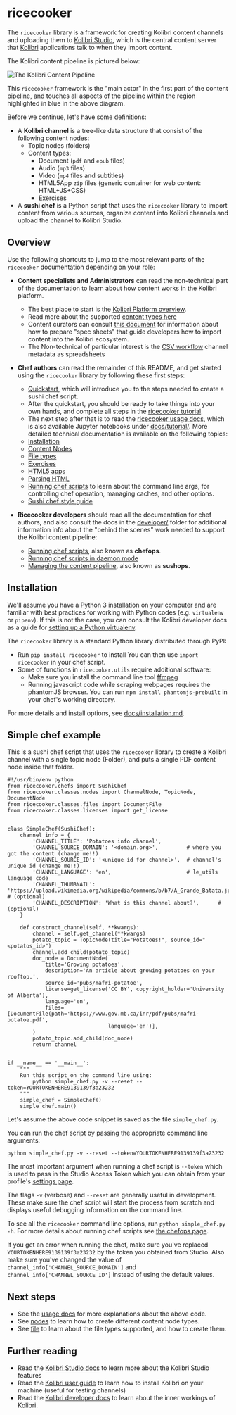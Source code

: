 ricecooker
==========
The `ricecooker` library is a framework for creating Kolibri content channels and
uploading them to [Kolibri Studio](https://studio.learningequality.org/), which
is the central content server that [Kolibri](http://learningequality.org/kolibri/)
applications talk to when they import content.

The Kolibri content pipeline is pictured below:

![The Kolibri Content Pipeline](https://raw.githubusercontent.com/learningequality/ricecooker/master/docs/figures/content_pipeline_diagram.png)

This `ricecooker` framework is the "main actor" in the first part of the content
pipeline, and touches all aspects of the pipeline within the region highlighted
in blue in the above diagram.


Before we continue, let's have some definitions:
  - A **Kolibri channel** is a tree-like data structure that consist of the following content nodes:
    - Topic nodes (folders)
    - Content types:
      - Document (`pdf` and `epub` files)
      - Audio (`mp3` files)
      - Video (`mp4` files and subtitles)
      - HTML5App `zip` files (generic container for web content: HTML+JS+CSS)
      - Exercises
  - A **sushi chef** is a Python script that uses the `ricecooker` library to
    import content from various sources, organize content into Kolibri channels
    and upload the channel to Kolibri Studio.



## Overview

Use the following shortcuts to jump to the most relevant parts of the `ricecooker`
documentation depending on your role:

  - **Content specialists and Administrators** can read the non-technical part
    of the documentation to learn about how content works in the Kolibri platform.
    - The best place to start is the [Kolibri Platform overview](https://github.com/learningequality/ricecooker/blob/master/docs/platform/introduction.md).
    - Read more about the supported [content types here](https://github.com/learningequality/ricecooker/blob/master/docs/platform/content_types.md)
    - Content curators can consult [this document](https://docs.google.com/document/d/1slwoNT90Wqu0Rr8MJMAEsA-9LWLRvSeOgdg9u7HrZB8/edit?usp=sharing)
      for information about how to prepare "spec sheets" that guide developers how
      to import content into the Kolibri ecosystem.
    - The Non-technical of particular interest is the [CSV workflow](https://github.com/learningequality/ricecooker/blob/master/docs/csv_metadata/README.md)
      channel metadata as spreadsheets


  - **Chef authors** can read the remainder of this README, and get started using
    the `ricecooker` library by following these first steps:
      - [Quickstart](https://github.com/learningequality/ricecooker/blob/master/docs/tutorial/quickstart.ipynb), which will introduce you to
        the steps needed to create a sushi chef script.
      - After the quickstart, you should be ready to take things into your own
        hands, and complete all steps in the [ricecooker tutorial](https://gist.github.com/jayoshih/6678546d2a2fa3e7f04fc9090d81aff6).
      - The next step after that is to read the [ricecooker usage docs](https://github.com/learningequality/ricecooker/blob/master/docs/usage.md),
        which is also available Jupyter notebooks under [docs/tutorial/](https://github.com/learningequality/ricecooker/blob/master/docs/tutorial/).
    More detailed technical documentation is available on the following topics:
      - [Installation](https://github.com/learningequality/ricecooker/blob/master/docs/installation.md)
      - [Content Nodes](https://github.com/learningequality/ricecooker/blob/master/docs/nodes.md)
      - [File types](https://github.com/learningequality/ricecooker/blob/master/docs/files.md)
      - [Exercises](https://github.com/learningequality/ricecooker/blob/master/docs/exercises.md)
      - [HTML5 apps](https://github.com/learningequality/ricecooker/blob/master/docs/htmlapps.md)
      - [Parsing HTML](https://github.com/learningequality/ricecooker/blob/master/docs/parsing_html.md)
      - [Running chef scripts](https://github.com/learningequality/ricecooker/blob/master/docs/chefops.md) to learn about the command line args,
        for controlling chef operation, managing caches, and other options. 
      - [Sushi chef style guide](https://docs.google.com/document/d/1_Wh7IxPmFScQSuIb9k58XXMbXeSM0ZQLkoXFnzKyi_s/edit)


  - **Ricecooker developers** should read all the documentation for chef authors,
    and also consult the docs in the [developer/](https://github.com/learningequality/ricecooker/blob/master/docs/developer) folder for
    additional information info about the "behind the scenes" work needed to
    support the Kolibri content pipeline:
    - [Running chef scripts](chefops.md), also known as **chefops**.
    - [Running chef scripts in daemon mode](https://github.com/learningequality/ricecooker/blob/master/docs/developer/daemonization.md)
    - [Managing the content pipeline](https://github.com/learningequality/ricecooker/blob/master/docs/developer/sushops.md), also known as **sushops**.



## Installation

We'll assume you have a Python 3 installation on your computer and are familiar
with best practices for working with Python codes (e.g. `virtualenv` or `pipenv`).
If this is not the case, you can consult the Kolibri developer docs as a guide for
[setting up a Python virtualenv](http://kolibri-dev.readthedocs.io/en/latest/start/getting_started.html#virtual-environment).

The `ricecooker` library is a standard Python library distributed through PyPI:
  - Run `pip install ricecooker` to install
    You can then use `import ricecooker` in your chef script.
  - Some of functions in `ricecooker.utils` require additional software:
     - Make sure you install the command line tool [ffmpeg](https://ffmpeg.org/)
     - Running javascript code while scraping webpages requires the phantomJS browser.
       You can run `npm install phantomjs-prebuilt` in your chef's working directory.

For more details and install options, see [docs/installation.md](https://github.com/learningequality/ricecooker/blob/master/docs/installation.md).



## Simple chef example

This is a sushi chef script that uses the `ricecooker` library to create a Kolibri
channel with a single topic node (Folder), and puts a single PDF content node inside that folder.

```
#!/usr/bin/env python
from ricecooker.chefs import SushiChef
from ricecooker.classes.nodes import ChannelNode, TopicNode, DocumentNode
from ricecooker.classes.files import DocumentFile
from ricecooker.classes.licenses import get_license


class SimpleChef(SushiChef):
    channel_info = {
        'CHANNEL_TITLE': 'Potatoes info channel',
        'CHANNEL_SOURCE_DOMAIN': '<domain.org>',         # where you got the content (change me!!)
        'CHANNEL_SOURCE_ID': '<unique id for channel>',  # channel's unique id (change me!!)
        'CHANNEL_LANGUAGE': 'en',                        # le_utils language code
        'CHANNEL_THUMBNAIL': 'https://upload.wikimedia.org/wikipedia/commons/b/b7/A_Grande_Batata.jpg', # (optional)
        'CHANNEL_DESCRIPTION': 'What is this channel about?',      # (optional)
    }

    def construct_channel(self, **kwargs):
        channel = self.get_channel(**kwargs)
        potato_topic = TopicNode(title="Potatoes!", source_id="<potatos_id>")
        channel.add_child(potato_topic)
        doc_node = DocumentNode(
            title='Growing potatoes',
            description='An article about growing potatoes on your rooftop.',
            source_id='pubs/mafri-potatoe',
            license=get_license('CC BY', copyright_holder='University of Alberta'),
            language='en',
            files=[DocumentFile(path='https://www.gov.mb.ca/inr/pdf/pubs/mafri-potatoe.pdf',
                                language='en')],
        )
        potato_topic.add_child(doc_node)
        return channel


if __name__ == '__main__':
    """
    Run this script on the command line using:
        python simple_chef.py -v --reset --token=YOURTOKENHERE9139139f3a23232
    """
    simple_chef = SimpleChef()
    simple_chef.main()
```

Let's assume the above code snippet is saved as the file `simple_chef.py`.

You can run the chef script by passing the appropriate command line arguments:

    python simple_chef.py -v --reset --token=YOURTOKENHERE9139139f3a23232

The most important argument when running a chef script is `--token` which is used
to pass in the Studio Access Token which you can obtain from your profile's
[settings page](http://studio.learningequality.org/settings/tokens).

The flags `-v` (verbose) and `--reset` are generally useful in development.
These make sure the chef script will start the process from scratch and displays
useful debugging information on the command line.

To see all the `ricecooker` command line options, run `python simple_chef.py -h`.
For more details about running chef scripts see [the chefops page](https://github.com/learningequality/ricecooker/blob/master/docs/chefops.md).

If you get an error when running the chef, make sure you've replaced 
`YOURTOKENHERE9139139f3a23232` by the token you obtained from Studio.
Also make sure you've changed the value of `channel_info['CHANNEL_SOURCE_DOMAIN']`
and `channel_info['CHANNEL_SOURCE_ID']` instead of using the default values.



## Next steps

  - See the [usage docs](https://github.com/learningequality/ricecooker/blob/master/docs/usage.md) for more explanations about the above code.
  - See [nodes](https://github.com/learningequality/ricecooker/blob/master/docs/nodes.md) to learn how to create different content node types.
  - See [file](https://github.com/learningequality/ricecooker/blob/master/docs/files.md) to learn about the file types supported, and how to create them.


## Further reading

  - Read the [Kolibri Studio docs](http://kolibri-studio.readthedocs.io/en/latest/)
    to learn more about the Kolibri Studio features
  - Read the [Kolibri user guide](http://kolibri.readthedocs.io/en/latest/) to learn
    how to install Kolibri on your machine (useful for testing channels)
  - Read the [Kolibri developer docs](http://kolibri-dev.readthedocs.io/en/latest/)
    to learn about the inner workings of Kolibri.
